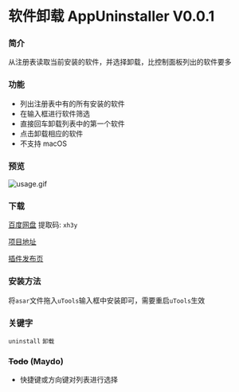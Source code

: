 # 软件卸载 AppUninstaller V0.0.1

### 简介

从注册表读取当前安装的软件，并选择卸载，比控制面板列出的软件要多

### 功能

- 列出注册表中有的所有安装的软件
- 在输入框进行软件筛选
- 直接回车卸载列表中的第一个软件
- 点击卸载相应的软件
- 不支持 macOS

### 预览

![usage.gif](https://i.loli.net/2019/03/28/5c9c74e5e4d7f.gif)



### 下载

[百度网盘](https://pan.baidu.com/s/1yx6T-ElEDs-T7o38qFs9xA) 提取码: `xh3y`

[项目地址](https://github.com/fofolee/uTools-AppUninstaller/)

[插件发布页](https://yuanliao.info/d/317)

### 安装方法

将`asar`文件拖入`uTools`输入框中安装即可，需要重启`uTools`生效

### 关键字

`uninstall` `卸载`

### ~~Todo~~ (Maydo)

- 快捷键或方向键对列表进行选择
